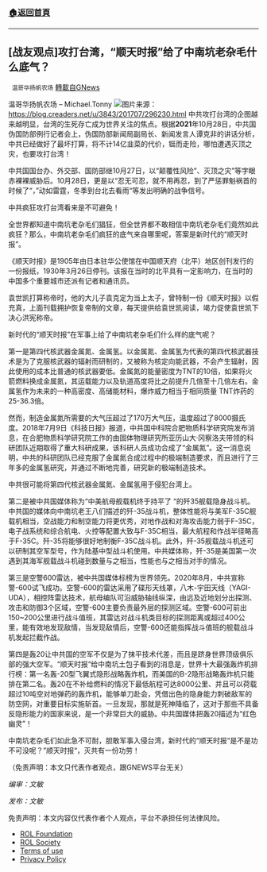 ###  [:house:返回首頁](https://github.com/ourhimalayas/txt)
---


## [战友观点]攻打台湾，“顺天时报”给了中南坑老杂毛什么底气？
` 温哥华扬帆农场` [轉載自GNews](https://gnews.org/zh-hans/1633483/)

温哥华扬帆农场 – Michael.Tonny
![](https://assets.gnews.org/wp-content/uploads/2021/11/20211101.png)图片来源：https://blog.creaders.net/u/3843/201707/296230.html
中共攻打台湾的企图越来越明显，台湾的生死存亡成为世界关注的焦点。根据**2021**年10月28日，中共国伪国防部例行记者会上，伪国防部新闻局副局长、新闻发言人谭克非的讲话分析，中共已经做好了最坏打算，将不计14亿韭菜的代价，铤而走险，哪怕遭遇灭顶之灾，也要攻打台湾！

中共国国台办、外交部、国防部继10月27日，以“颠覆性风险”、灭顶之灾”等字眼赤裸裸威胁后。10月28日，更是以“忍无可忍，就不用再忍，到了严惩罪魁祸首的时候了“，”动如雷霆，冬季到台北去看雨“等发出明确的战争信号。

中共疯狂攻打台湾看来是不可避免！

全世界都知道中南坑老杂毛们猖狂，但全世界都不敢相信中南坑老杂毛们竟然如此疯狂？那么，中南坑老杂毛们疯狂的底气来自哪里呢，答案是新时代的“顺天时报”。

《顺天时报》是1905年由日本驻华公使馆在中国顺天府（北平）地区创刊发行的一份报纸，1930年3月26日停刊。该报在当时的北平具有一定影响力，在当时的中国多个重要城市还派有记者和通讯员。

袁世凯打算称帝时，他的大儿子袁克定为当上太子，曾特制一份《顺天时报》以假充真，上面刊载拥护恢复帝制的文章，每天提供给袁世凯阅读，竭力促使袁世凯下决心洪宪称帝。

新时代的“顺天时报”在军事上给了中南坑老杂毛们什么样的底气呢？

第一是第四代核武器金属氮、金属氢。以金属氮、金属氢为代表的第四代核武器技术是为了克服核武器的辐射而研制的，又被称为核定向能武器，不会产生辐射，因此使用的成本比普通的核武器要低。金属氮的能量密度为TNT的10倍，如果将火箭燃料换成金属氮，其运载能力以及轨道高度将比之前提升几倍至十几倍左右。金属氢作为未来的一种高密度、高储能材料，爆炸威力相当于相同质量 TNT炸药的25-36.3倍。

然而，制造金属氮所需要的大气压超过了170万大气压，温度超过了8000摄氏度。2018年7月9日《科技日报》报道，中共国中科院合肥物质科学研究院发布消息，在合肥物质科学研究院工作的由固体物理研究所亚历山大·冈察洛夫带领的科研团队近期取得了重大科研成果，该科研人员成功合成了“金属氮”。这一消息说明，中共的科研团队已经克服了金属氮合成过程中的极端制造要求，而且进行了三年多的金属氢研究，并通过不断地完善，研究新的极端制造技术。

中共很可能将第四代核武器金属氮、金属氢用于侵犯台湾上。

第二是被中共国媒体称为“中美航母舰载机终于持平了 “的歼35舰载隐身战斗机。中共国的媒体向中南坑老王八们描述的歼-35战斗机，整体性能将与美军F-35C舰载机相当，空战能力和制空能力将更优秀，对地作战和对海攻击能力弱于F-35C，电子战系统和综合航电、火控等配置大致与F-35C相当，最大航程和作战半径略高于F-35C。歼-35将能够很好地制衡F-35C战斗机。此外，歼-35舰载战斗机还可以研制其空军型号，作为陆基中型战斗机使用。中共媒体称，歼-35是美国第一次遇到其海军舰载战斗机碰到数量与之相当，性能也与之相当对手的情况。

第三是空警600雷达，被中共国媒体标榜为世界领先。2020年8月，中共宣称警-600试飞成功。空警-600的雷达采用了碟形天线罩，八木-宇田天线（YAGI-UDA），相控阵雷达技术，航母编队可沿威胁轴线纵深，由远及近地划分出探测、攻击和防御3个区域，空警-600主要负责最外层的探测区域。空警-600可前出150~200公里进行战斗值班，其雷达对战斗机类目标的探测距离或超过400公里，能有效地发现敌情，当发现敌情后，空警-600还能指挥战斗值班的舰载战斗机发起拦截作战。

第四是轰20让中共国的空军不仅是为了抹平技术代差，而且是跻身世界顶级俱乐部的强大空军。“顺天时报“给中南坑土包子看到的消息是，世界十大最强轰炸机排行榜：第一名轰-20型飞翼式隐形战略轰炸机，而美国的B-2隐形战略轰炸机只能排在第二名。轰20在不补给燃料的情况下最低航程可达8000公里、并且可以荷载超过10吨空对地弹药的轰炸机，能够单刀赴会，凭借出色的隐身能力刺破敌军的防空网，对重要目标实施斩首。一旦发现，那就是死神降临了，这对于那些不具备反隐形能力的国家来说，是一个非常巨大的威胁。中共国媒体把轰20描述为“红色幽灵”！

中南坑老杂毛们如此急不可耐，胆敢军事入侵台湾，新时代的“顺天时报“是不是功不可没呢？”顺天时报“，灭共有一份功劳！

（免责声明：本文只代表作者观点，跟GNEWS平台无关）

*编审：文敏*

*发布：文敏*

 

免责声明：本文内容仅代表作者个人观点，平台不承担任何法律风险。

- [ROL Foundation](https://rolfoundation.org/)
- [ROL Society](https://rolsociety.org/)
- [Terms of use](https://gnews.org/terms-of-use-3/)
- [Privacy Policy](https://gnews.org/privacy-policy/)
